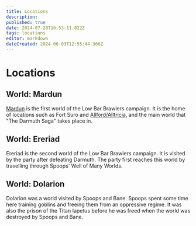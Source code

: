 ```yaml
---
title: Locations
description: 
published: true
date: 2024-07-28T16:53:11.822Z
tags: locations
editor: markdown
dateCreated: 2024-06-03T12:55:44.366Z
---
```


# Locations

## World: Mardun
[Mardun](/locations/Mardun) is the first world of the Low Bar Brawlers campaign. It is the home of locations such as Fort Suro and [Allford/Alltricia](/locations/Mardun/Allford), and the main world that "The Darmuth Saga" takes place in.

## World: Ereriad
Ereriad is the second world of the Low Bar Brawlers campaign. It is visited by the party after defeating Darmuth. The party first reaches this world by travelling through Spoops' Well of Many Worlds.

## World: Dolarion
Dolarion was a world visited by Spoops and Bane. Spoops spent some time here training goblins and freeing them from an oppressive regime. It was also the prison of the Titan Iapetus before he was freed when the world was destroyed by Spoops and Bane.